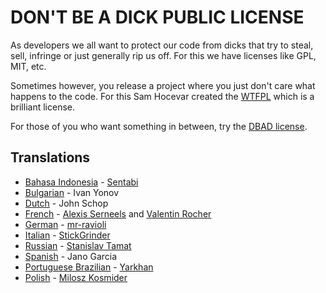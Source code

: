 # DON'T BE A DICK PUBLIC LICENSE

As developers we all want to protect our code from dicks that try to steal, sell, infringe or just generally rip us off. For this we have licenses like GPL, MIT, etc.

Sometimes however, you release a project where you just don't care what happens to the code. For this Sam Hocevar created the [WTFPL] which is a brilliant license.

For those of you who want something in between, try the [DBAD license].

## Translations

* [Bahasa Indonesia] - [Sentabi](https://github.com/sentabi)
* [Bulgarian] - Ivan Yonov
* [Dutch] - John Schop
* [French] - [Alexis Serneels](https://twitter.com/alexisserneels) and [Valentin Rocher](http://tumblr.sweetlygeek.eu)
* [German] - [mr-ravioli](http://github.com/mr-ravioli)
* [Italian] - [StickGrinder](https://twitter.com/StickGrinder)
* [Russian] - [Stanislav Tamat](https://github.com/YokiToki)
* [Spanish] - Jano Garcia
* [Portuguese Brazilian] - [Yarkhan](https://github.com/Yarkhan)
* [Polish] - [Milosz Kosmider](http://github.com/mrmilosz)


[DBAD license]: https://github.com/philsturgeon/dbad/blob/master/LICENSE-en.md
[WTFPL]: www.wtfpl.net

[Bahasa Indonesia]: https://github.com/philsturgeon/dbad/blob/master/LICENSE-ID.md
[German]: https://github.com/philsturgeon/dbad/blob/master/LICENSE-de.md
[Spanish]: https://github.com/philsturgeon/dbad/blob/master/LICENSE-es.md
[Bulgarian]: https://github.com/philsturgeon/dbad/blob/master/LICENSE-bg
[Dutch]: https://github.com/philsturgeon/dbad/blob/master/LICENSE-nl
[French]: https://github.com/philsturgeon/dbad/blob/master/LICENSE-fr.md
[Italian]: https://github.com/philsturgeon/dbad/blob/master/LICENSE-it
[Russian]: https://github.com/philsturgeon/dbad/blob/master/LICENSE-ru.md
[Portuguese Brazilian]: https://github.com/philsturgeon/dbad/blob/master/LICENSE-pt-br.md
[Polish]: https://github.com/philsturgeon/dbad/blob/master/LICENSE-pl